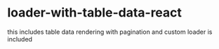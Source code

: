 # loader-with-table-data-react
this includes table data rendering with pagination and custom loader is included 
